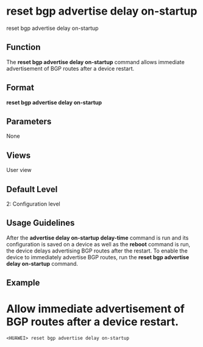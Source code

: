 reset bgp advertise delay on-startup
====================================

reset bgp advertise delay on-startup

Function
--------



The **reset bgp advertise delay on-startup** command allows immediate advertisement of BGP routes after a device restart.




Format
------

**reset bgp advertise delay on-startup**


Parameters
----------

None

Views
-----

User view


Default Level
-------------

2: Configuration level


Usage Guidelines
----------------

After the **advertise delay on-startup delay-time** command is run and its configuration is saved on a device as well as the **reboot** command is run, the device delays advertising BGP routes after the restart. To enable the device to immediately advertise BGP routes, run the **reset bgp advertise delay on-startup** command.


Example
-------

# Allow immediate advertisement of BGP routes after a device restart.
```
<HUAWEI> reset bgp advertise delay on-startup

```